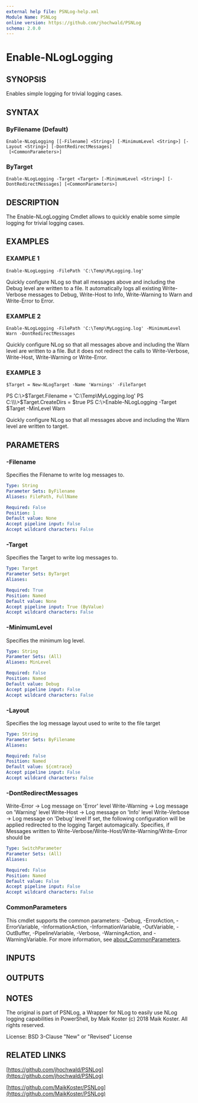 ```yaml
---
external help file: PSNLog-help.xml
Module Name: PSNLog
online version: https://github.com/jhochwald/PSNLog
schema: 2.0.0
---
```


# Enable-NLogLogging

## SYNOPSIS
Enables simple logging for trivial logging cases.

## SYNTAX

### ByFilename (Default)
```
Enable-NLogLogging [[-Filename] <String>] [-MinimumLevel <String>] [-Layout <String>] [-DontRedirectMessages]
 [<CommonParameters>]
```

### ByTarget
```
Enable-NLogLogging -Target <Target> [-MinimumLevel <String>] [-DontRedirectMessages] [<CommonParameters>]
```

## DESCRIPTION
The Enable-NLogLogging Cmdlet allows to quickly enable some simple logging
for trivial logging cases.

## EXAMPLES

### EXAMPLE 1
```
Enable-NLogLogging -FilePath 'C:\Temp\MyLogging.log'
```

Quickly configure NLog so that all messages above and including the Debug level are written to a file.
It automatically logs all existing Write-Verbose messages to Debug, Write-Host to Info, Write-Warning
to Warn and Write-Error to Error.

### EXAMPLE 2
```
Enable-NLogLogging -FilePath 'C:\Temp\MyLogging.log' -MinimumLevel Warn -DontRedirectMessages
```

Quickly configure NLog so that all messages above and including the Warn level are written to a file.
But it does not redirect the calls to Write-Verbose, Write-Host, Write-Warning or Write-Error.

### EXAMPLE 3
```
$Target = New-NLogTarget -Name 'Warnings' -FileTarget
```

PS C:\\\>$Target.Filename = 'C:\Temp\MyLogging.log'
PS C:\\\>$Target.CreateDirs = $true
PS C:\\\>Enable-NLogLogging -Target $Target -MinLevel Warn

Quickly configure NLog so that all messages above and including the Warn level are written to target.

## PARAMETERS

### -Filename
Specifies the Filename to write log messages to.

```yaml
Type: String
Parameter Sets: ByFilename
Aliases: FilePath, FullName

Required: False
Position: 1
Default value: None
Accept pipeline input: False
Accept wildcard characters: False
```

### -Target
Specifies the Target to write log messages to.

```yaml
Type: Target
Parameter Sets: ByTarget
Aliases:

Required: True
Position: Named
Default value: None
Accept pipeline input: True (ByValue)
Accept wildcard characters: False
```

### -MinimumLevel
Specifies the minimum log level.

```yaml
Type: String
Parameter Sets: (All)
Aliases: MinLevel

Required: False
Position: Named
Default value: Debug
Accept pipeline input: False
Accept wildcard characters: False
```

### -Layout
Specifies the log message layout used to write to the file target

```yaml
Type: String
Parameter Sets: ByFilename
Aliases:

Required: False
Position: Named
Default value: ${cmtrace}
Accept pipeline input: False
Accept wildcard characters: False
```

### -DontRedirectMessages
Write-Error -\> Log message on 'Error' level
Write-Warning -\> Log message on 'Warning' level
Write-Host -\> Log message on 'Info' level
Write-Verbose -\> Log message on 'Debug' level
If set, the following configuration will be applied
redirected to the logging Target automagically.
Specifies, if Messages written to Write-Verbose/Write-Host/Write-Warning/Write-Error should be

```yaml
Type: SwitchParameter
Parameter Sets: (All)
Aliases:

Required: False
Position: Named
Default value: False
Accept pipeline input: False
Accept wildcard characters: False
```

### CommonParameters
This cmdlet supports the common parameters: -Debug, -ErrorAction, -ErrorVariable, -InformationAction, -InformationVariable, -OutVariable, -OutBuffer, -PipelineVariable, -Verbose, -WarningAction, and -WarningVariable. For more information, see [about_CommonParameters](http://go.microsoft.com/fwlink/?LinkID=113216).

## INPUTS

## OUTPUTS

## NOTES
The original is part of PSNLog, a Wrapper for NLog to easily use NLog logging capabilities in PowerShell, by Maik Koster
(c) 2018 Maik Koster.
All rights reserved.

License: BSD 3-Clause "New" or "Revised" License

## RELATED LINKS

[https://github.com/jhochwald/PSNLog](https://github.com/jhochwald/PSNLog)

[https://github.com/MaikKoster/PSNLog](https://github.com/MaikKoster/PSNLog)

